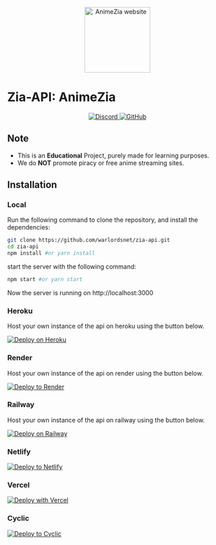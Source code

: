 <p align="center">
  <a href="https://animezia.com/">
    <img alt="AnimeZia website" src="https://cdnzia.pages.dev/images/logo.webp" width="150">
  </a>
</p>

# Zia-API: AnimeZia

<p align="center">
    <a href="https://discord.gg/43pgyxBDPg">
      <img src="https://img.shields.io/discord/987492554486452315?color=7289da&label=discord&logo=discord&logoColor=7289da" alt="Discord">
    </a>
    <a href="https://telegram.me/animezia_updates">
    <img src="https://img.shields.io/badge/-warlordsnet-blue?style=flat-square&logo=telegram&logoColor=white&link=https://www.telegram.me/animezia_updates" alt="GitHub">
  </a>
</p>

## Note

* This is an **Educational** Project, purely made for learning purposes.
* We do **NOT** promote piracy or free anime streaming sites.


## Installation

### Local
Run the following command to clone the repository, and install the dependencies:

```sh
git clone https://github.com/warlordsnet/zia-api.git
cd zia-api
npm install #or yarn install
```

start the server with the following command:

```sh
npm start #or yarn start
```
Now the server is running on http://localhost:3000

### Heroku
Host your own instance of the api on heroku using the button below.

[![Deploy on Heroku](https://www.herokucdn.com/deploy/button.svg)](https://heroku.com/deploy?template=https://github.com/warlordsnet/zia-api/tree/main)

### Render
Host your own instance of the api on render using the button below.

[![Deploy to Render](https://render.com/images/deploy-to-render-button.svg)](https://render.com/deploy?repo=https://github.com/warlordsnet/zia-api)

### Railway
Host your own instance of the api on railway using the button below.

[![Deploy on Railway](https://railway.app/button.svg)](https://railway.app/template/aFtc7p?referralCode=HTSy4c)

### Netlify

[![Deploy to Netlify](https://www.netlify.com/img/deploy/button.svg)](https://app.netlify.com/start/deploy?repository=https://github.com/warlordsnet/zia-api)

### Vercel

[![Deploy with Vercel](https://vercel.com/button)](https://vercel.com/new/clone?repository-url=https://github.com/warlordsnet/zia-api)

### Cyclic

[![Deploy to Cyclic](https://deploy.cyclic.sh/button.svg)](https://deploy.cyclic.sh/warlordsnet/zia-api)